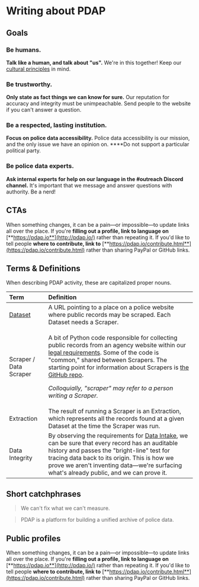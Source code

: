 # Writing about PDAP

## Goals

### Be humans.

**Talk like a human, and talk about "us".** We're in this together! Keep our [cultural principles](../../cultural-principles.md) in mind.

### Be trustworthy.

**Only state as fact things we can know for sure.** Our reputation for accuracy and integrity must be unimpeachable. Send people to the website if you can't answer a question.

### Be a respected, lasting **institution**.

**Focus on police data accessibility.** Police data accessibility is our mission, and the only issue we have an opinion on. ****Do not support a particular political party.

### Be police data experts.

**Ask internal experts for help on our language in the \#outreach Discord channel.** It's important that we message and answer questions with authority. Be a nerd!

## CTAs

When something changes, it can be a pain—or impossible—to update links all over the place. If you're **filling out a profile, link to language on** [**https://pdap.io**](http://pdap.io/) rather than repeating it. If you'd like to tell people **where to contribute, link to** [**https://pdap.io/contribute.html**](https://pdap.io/contribute.html) rather than sharing PayPal or GitHub links.

## Terms & Definitions

When describing PDAP activity, these are capitalized proper nouns.

<table>
  <thead>
    <tr>
      <th style="text-align:left">Term</th>
      <th style="text-align:left">Definition</th>
    </tr>
  </thead>
  <tbody>
    <tr>
      <td style="text-align:left"><a href="../../../../components/datasets/">Dataset</a>
      </td>
      <td style="text-align:left">A URL pointing to a place on a police website where public records may
        be scraped. Each Dataset needs a Scraper.</td>
    </tr>
    <tr>
      <td style="text-align:left">Scraper / Data Scraper</td>
      <td style="text-align:left">
        <p>A bit of Python code responsible for collecting public records from an
          agency website within our <a href="../../../legal/legal-data-scraping.md">legal requirements</a>.
          Some of the code is &quot;common,&quot; shared between Scrapers. The starting
          point for information about Scrapers is <a href="https://github.com/Police-Data-Accessibility-Project/PDAP-Scrapers/">the GitHub repo</a>.</p>
        <p></p>
        <p><em>Colloquially, &quot;scraper&quot; may refer to a person writing a Scraper.</em>
        </p>
      </td>
    </tr>
    <tr>
      <td style="text-align:left">Extraction</td>
      <td style="text-align:left">The result of running a Scraper is an Extraction, which represents all
        the records found at a given Dataset at the time the Scraper was run.</td>
    </tr>
    <tr>
      <td style="text-align:left">Data Integrity</td>
      <td style="text-align:left">By observing the requirements for <a href="../../../../components/data-intake.md">Data Intake</a>,
        we can be sure that every record has an auditable history and passes the
        &quot;bright-line&quot; test for tracing data back to its origin. This
        is how we prove we aren&apos;t inventing data&#x2014;we&apos;re surfacing
        what&apos;s already public, and we can prove it.</td>
    </tr>
  </tbody>
</table>

## Short catchphrases

> We can't fix what we can't measure.

> PDAP is a platform for building a unified archive of police data.

## Public profiles

When something changes, it can be a pain—or impossible—to update links all over the place. If you're **filling out a profile, link to language on** [**https://pdap.io**](http://pdap.io/) rather than repeating it. If you'd like to tell people **where to contribute, link to** [**https://pdap.io/contribute.html**](https://pdap.io/contribute.html) rather than sharing PayPal or GitHub links.

